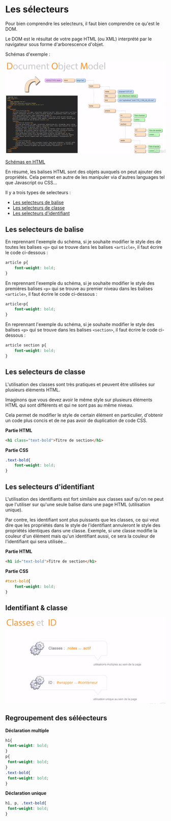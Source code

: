 # Les sélecteurs

Pour bien comprendre les selecteurs, il faut bien comprendre ce qu'est le DOM.

Le DOM est le résultat de votre page HTML (ou XML) interprété par le navigateur sous forme d'arborescence d'objet.

Schémas d'exemple :

![DOM](img/DOM-1.png)

[Schémas en HTML](chapitre-4.html)

En résumé, les balises HTML sont des objets auxquels on peut ajouter des propriétés. Cela permet en autre de les manipuler via d'autres languages tel que Javascript ou CSS...



Il y a trois types de selecteurs :

- [Les selecteurs de balise](#les-selecteurs-de-balise)
- [Les selecteurs de classe](#les-selecteurs-de-classe)
- [Les selecteurs d'identifiant](#les-selecteurs-didentifiant)

## Les selecteurs de balise

En reprennant l'exemple du schéma, si je souhaite modifier le style des de toutes les balises ``<p>`` qui se trouve dans les balises ``<article>``, il faut écrire le code ci-dessous :

````css
article p{
    font-weight: bold;
}
````

En reprennant l'exemple du schéma, si je souhaite modifier le style des premières balises ``<p>`` qui se trouve au premier niveau dans les balises ``<article>``, il faut écrire le code ci-dessous :

````css
article>p{
    font-weight: bold;
}
````

En reprennant l'exemple du schéma, si je souhaite modifier le style des balises ``<p>`` qui se trouve dans les balises ``<section>``, il faut écrire le code ci-dessous :

````css
article section p{
    font-weight: bold;
}
````


## Les selecteurs de classe

L'utilisation des classes sont très pratiques et peuvent être utilisées sur plusieurs éléments HTML.

Imaginons que vous devez avoir le même style sur plusieurs éléments HTML qui sont différents et qui ne sont pas au même niveau.

Cela permet de modifier le style de certain élément en particulier, d'obtenir un code plus concis et de ne pas avoir de duplication de code CSS.

**Partie HTML**

```html
<h1 class="text-bold">Titre de section</h1>
```

**Partie CSS**

```css
.text-bold{
    font-weight: bold;
}
```


## Les selecteurs d'identifiant

L'utilisation des identifiants est fort similaire aux classes sauf qu'on ne peut que l'utiliser sur qu'une seule balise dans une page HTML (utilisation unique).

Par contre, les identifiant sont plus puissants que les classes, ce qui veut dire que les propriétés dans le style de l'identifiant annuleront le style des propriétés identiques dans une classe.
Exemple, si une classe modifie la couleur d'un élément mais qu'un identifiant aussi, ce sera la couleur de l'identifiant qui sera utilisée...

**Partie HTML**

```html
<h1 id="text-bold">Titre de section</h1>
```

**Partie CSS**

```css
#text-bold{
    font-weight: bold;
}
```

## Identifiant & classe


![classe & id](img/classe-id.png)


## Regroupement des séléecteurs

**Déclaration multiple**

````css
h1{
 font-weight: bold;
}
p{
 font-weight: bold;
}
.text-bold{
 font-weight: bold;
}
````

**Déclaration unique**

````css
h1, p, .text-bold{
 font-weight: bold;
}
````